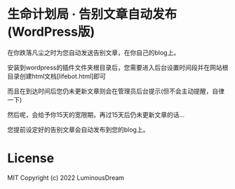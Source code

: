 # 生命计划局 · 告别文章自动发布 (WordPress版)
在你跌落凡尘之时为您自动发送告别文章，在你自己的blog上。

安装到wordpress的插件文件夹根目录后，您需要进入后台设置时间段并在网站根目录创建html文档[lifebot.html]即可

而且在到达时间后您仍未更新文章则会在管理员后台提示(但不会主动提醒，自律一下)

然后呢，会给予你15天的宽限期，再过15天后仍未更新文章的话...

您提前设定好的告别文章会自动发布到您的blog上。

# License
MIT Copyright (c) 2022 LuminousDream
